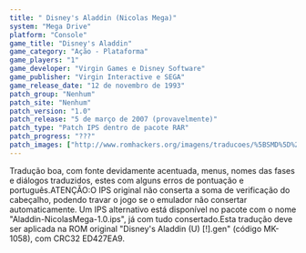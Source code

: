 ```yaml
---
title: " Disney's Aladdin (Nicolas Mega)"
system: "Mega Drive"
platform: "Console"
game_title: "Disney's Aladdin"
game_category: "Ação - Plataforma"
game_players: "1"
game_developer: "Virgin Games e Disney Software"
game_publisher: "Virgin Interactive e SEGA"
game_release_date: "12 de novembro de 1993"
patch_group: "Nenhum"
patch_site: "Nenhum"
patch_version: "1.0"
patch_release: "5 de março de 2007 (provavelmente)"
patch_type: "Patch IPS dentro de pacote RAR"
patch_progress: "???"
patch_images: ["http://www.romhackers.org/imagens/traducoes/%5BSMD%5D%20Disney's%20Aladdin%20-%20Nicolas%20Mega%20-%201.png","http://www.romhackers.org/imagens/traducoes/%5BSMD%5D%20Disney's%20Aladdin%20-%20Nicolas%20Mega%20-%202.png","http://www.romhackers.org/imagens/traducoes/%5BSMD%5D%20Disney's%20Aladdin%20-%20Nicolas%20Mega%20-%203.png"]
---
```

Tradução boa, com fonte devidamente acentuada, menus, nomes das fases e diálogos traduzidos, estes com alguns erros de pontuação e português.ATENÇÃO:O IPS original não conserta a soma de verificação do cabeçalho, podendo travar o jogo se o emulador não consertar automaticamente. Um IPS alternativo está disponível no pacote com o nome "Aladdin-NicolasMega-1.0.ips", já com tudo consertado.Esta tradução deve ser aplicada na ROM original "Disney's Aladdin (U) [!].gen" (código MK-1058), com CRC32 ED427EA9.